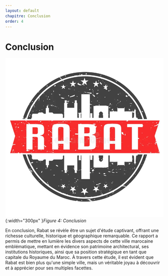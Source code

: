```yaml
---
layout: default
chapitre: Conclusion
order: 4
---
```


# Conclusion
![Conclusion](./images/conclusion.png){:width="300px" }*Figure 4: Conclusion*
<!-- note -->
En conclusion, Rabat se révèle être un sujet d'étude captivant, offrant une richesse culturelle, historique et géographique remarquable. Ce rapport a permis de mettre en lumière les divers aspects de cette ville marocaine emblématique, mettant en évidence son patrimoine architectural, ses institutions historiques, ainsi que sa position stratégique en tant que capitale du Royaume du Maroc. À travers cette étude, il est évident que Rabat est bien plus qu'une simple ville, mais un véritable joyau à découvrir et à apprécier pour ses multiples facettes.
